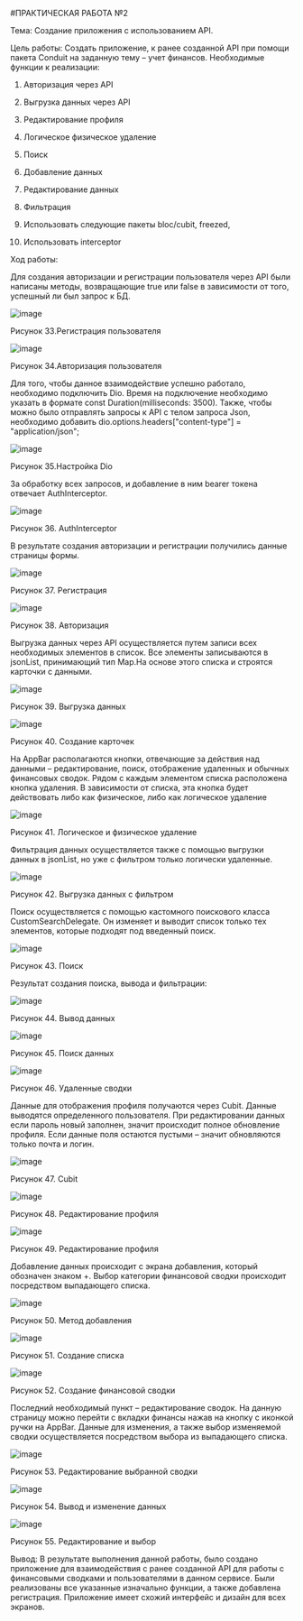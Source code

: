 #ПРАКТИЧЕСКАЯ РАБОТА №2

Тема: Создание приложения с использованием API.

Цель работы: Создать приложение, к ранее созданной API при помощи пакета Conduit на заданную тему – учет финансов. Необходимые функции к реализации:

1.	Авторизация через API

2.	Выгрузка данных через API

3.	Редактирование профиля

4.	Логическое физическое удаление

5.	Поиск

6.	Добавление данных

7.	Редактирование данных

8.	Фильтрация

9.	Использовать следующие пакеты bloc/cubit, freezed, 

10.	Использовать interceptor

Ход работы: 

Для создания авторизации и регистрации пользователя через API были написаны методы, возвращающие true или false в зависимости от того, успешный ли был запрос к БД.

 ![image](https://user-images.githubusercontent.com/99449281/221385750-46d9884d-3a9f-46d7-a560-7461e63d2b7b.png)

Рисунок 33.Регистрация пользователя

 ![image](https://user-images.githubusercontent.com/99449281/221385757-7f5ff2c3-8bfa-4a27-bd25-f8a544640359.png)

Рисунок 34.Авторизация пользователя

Для того, чтобы данное взаимодействие успешно работало, необходимо подключить Dio. Время на подключение необходимо указать в формате const Duration(milliseconds: 3500). Также, чтобы можно было отправлять запросы к API с телом запроса Json, необходимо добавить    dio.options.headers["content-type"] = "application/json";

![image](https://user-images.githubusercontent.com/99449281/221385765-44b32f91-e3ee-445e-a5a8-eac3113e7c56.png)
 
Рисунок 35.Настройка Dio

За обработку всех запросов, и добавление в ним bearer токена отвечает AuthInterceptor.

 ![image](https://user-images.githubusercontent.com/99449281/221385771-51dd7300-47ff-40ee-9217-73ec252222fb.png)

Рисунок 36. AuthInterceptor

В результате создания авторизации и регистрации получились данные страницы формы.

 ![image](https://user-images.githubusercontent.com/99449281/221385776-be6fa8f4-f28b-4505-89b7-d62646ae4b34.png)

Рисунок 37. Регистрация

 ![image](https://user-images.githubusercontent.com/99449281/221385777-d201e151-efac-46e5-a93c-d8d885d92867.png)

Рисунок 38. Авторизация

Выгрузка данных через API осуществляется путем записи всех необходимых элементов в список. Все элементы записываются в jsonList, принимающий тип Map.На основе этого списка и строятся карточки с данными.
 
 ![image](https://user-images.githubusercontent.com/99449281/221385781-8f5d1227-a717-4b1d-bdb7-32da64ba609c.png)

Рисунок 39. Выгрузка данных
 
 ![image](https://user-images.githubusercontent.com/99449281/221385783-f5cb2a94-0811-47c2-ae86-b33126782acb.png)

Рисунок 40. Создание карточек

На AppBar располагаются кнопки, отвечающие за действия над данными – редактирование, поиск, отображение удаленных и обычных финансовых сводок. Рядом с каждым элементом списка расположена кнопка удаления. В зависимости от списка, эта кнопка будет действовать либо как физическое, либо как логическое удаление
 
 ![image](https://user-images.githubusercontent.com/99449281/221385790-bef098f3-910f-4aef-af28-c917cd59b1ff.png)

Рисунок 41. Логическое и физическое удаление

Фильтрация данных осуществляется также с помощью выгрузки данных в jsonList, но уже с фильтром только логически удаленные.

 ![image](https://user-images.githubusercontent.com/99449281/221385794-adb474ed-83fe-4cef-898a-4818ac092fe3.png)

Рисунок 42. Выгрузка данных с фильтром

Поиск осуществляется с помощью кастомного поискового класса CustomSearchDelegate. Он изменяет и выводит список только тех элементов, которые подходят под введенный поиск.
 
 ![image](https://user-images.githubusercontent.com/99449281/221385799-b6ac85cf-1f61-41e4-a269-d1bc5b42ea25.png)

Рисунок 43. Поиск

Результат создания поиска, вывода и фильтрации:

 ![image](https://user-images.githubusercontent.com/99449281/221385805-804c853f-9ab8-430a-ac52-3fbe1e0cbf58.png)

Рисунок 44. Вывод данных
 
 ![image](https://user-images.githubusercontent.com/99449281/221385807-e272e8dd-cce4-4be8-b171-eb97933b689a.png)

Рисунок 45. Поиск данных
 
 ![image](https://user-images.githubusercontent.com/99449281/221385809-89acf0df-9acf-4325-8b6d-6ad13ddd1e19.png)

Рисунок 46. Удаленные сводки

Данные для отображения профиля получаются через Cubit. Данные выводятся определенного пользователя. При редактировании данных если пароль новый заполнен, значит происходит полное обновление профиля. Если данные поля остаются пустыми – значит обновляются только почта и логин.
 
 ![image](https://user-images.githubusercontent.com/99449281/221385812-c642a6b4-79e0-4ba6-a759-885f760ce5df.png)

Рисунок 47. Cubit
 
 ![image](https://user-images.githubusercontent.com/99449281/221385815-9c171526-42cd-48f5-91ce-4e7ad8f24477.png)

Рисунок 48. Редактирование профиля
 
 ![image](https://user-images.githubusercontent.com/99449281/221385823-ee3bb456-2f1c-4203-b88f-1af09bc6c719.png)

Рисунок 49. Редактирование профиля

Добавление данных происходит с экрана добавления, который обозначен знаком +. Выбор категории финансовой сводки происходит посредством выпадающего списка.
 
 ![image](https://user-images.githubusercontent.com/99449281/221385828-aa1de620-6788-43c6-9c74-086a3fc1c51b.png)

Рисунок 50. Метод добавления
 
 ![image](https://user-images.githubusercontent.com/99449281/221385830-ca03a3a6-19fc-4763-bd3b-8c83fabd2992.png)

Рисунок 51. Создание списка
 
 ![image](https://user-images.githubusercontent.com/99449281/221385834-f4c276a2-add2-4ebd-bed0-4a3be6148048.png)

Рисунок 52. Создание финансовой сводки

Последний необходимый пункт – редактирование сводок. На данную страницу можно перейти с вкладки финансы нажав на кнопку с иконкой ручки на AppBar. Данные для изменения, а также выбор изменяемой сводки осуществляется посредством выбора из выпадающего списка.

 ![image](https://user-images.githubusercontent.com/99449281/221385839-0efb9d11-34dd-4a11-b9fe-1d69b17c2abb.png)

Рисунок 53. Редактирование выбранной сводки
 
 ![image](https://user-images.githubusercontent.com/99449281/221385840-9a35b520-da9b-4faa-a720-4b47519975f0.png)

Рисунок 54. Вывод и изменение данных
 
 ![image](https://user-images.githubusercontent.com/99449281/221385846-0afbaf42-fd6a-4145-bed0-6358a72b3254.png)

Рисунок 55. Редактирование и выбор

Вывод: В результате выполнения данной работы, было создано приложение для взаимодействия с ранее созданной API для работы с финансовыми сводками и пользователями в данном сервисе. Были реализованы все указанные изначально функции, а также добавлена регистрация. Приложение имеет схожий интерфейс и дизайн для всех экранов.

